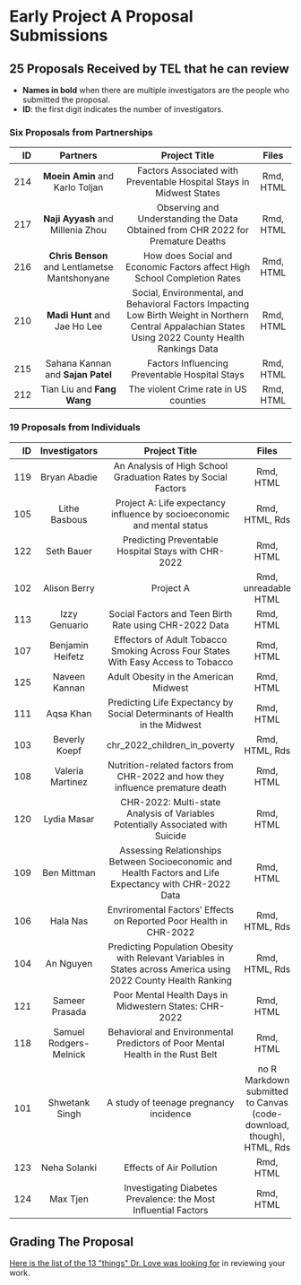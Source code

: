 # Early Project A Proposal Submissions

## 25 Proposals Received by TEL that he can review

- **Names in bold** when there are multiple investigators are the people who submitted the proposal.
- **ID**: the first digit indicates the number of investigators.

### Six Proposals from Partnerships

ID | Partners | Project Title | Files 
--: | :-------------: | :--------------------------: | :----:
214 | **Moein Amin** and Karlo Toljan | Factors Associated with Preventable Hospital Stays in Midwest States | Rmd, HTML 
217 | **Naji Ayyash** and Millenia Zhou | Observing and Understanding the Data Obtained from CHR 2022 for Premature Deaths | Rmd, HTML 
216 | **Chris Benson** and Lentlametse Mantshonyane | How does Social and Economic Factors affect High School Completion Rates | Rmd, HTML 
210 | **Madi Hunt** and Jae Ho Lee | Social, Environmental, and Behavioral Factors Impacting Low Birth Weight in Northern Central Appalachian States Using 2022 County Health Rankings Data | Rmd, HTML 
215 | Sahana Kannan and **Sajan Patel** | Factors Influencing Preventable Hospital Stays | Rmd, HTML 
212 | Tian Liu and **Fang Wang** | The violent Crime rate in US counties | Rmd, HTML 

### 19 Proposals from Individuals

ID | Investigators | Project Title | Files 
--: | :-------------: | :--------------------------: | :----: 
119 | Bryan Abadie | An Analysis of High School Graduation Rates by Social Factors | Rmd, HTML 
105 | Lithe Basbous | Project A: Life expectancy influence by socioeconomic and mental status | Rmd, HTML, Rds 
122 | Seth Bauer | Predicting Preventable Hospital Stays with CHR-2022 | Rmd, HTML 
102 | Alison Berry | Project A | Rmd, unreadable HTML 
113 | Izzy Genuario | Social Factors and Teen Birth Rate using CHR-2022 Data | Rmd, HTML 
107 | Benjamin Heifetz | Effectors of Adult Tobacco Smoking Across Four States With Easy Access to Tobacco | Rmd, HTML
125 | Naveen Kannan | Adult Obesity in the American Midwest | Rmd, HTML 
111 | Aqsa Khan | Predicting Life Expectancy by Social Determinants of Health in the Midwest | Rmd, HTML 
103 | Beverly Koepf | chr_2022_children_in_poverty | Rmd, HTML, Rds
108 | Valeria Martinez | Nutrition-related factors from CHR-2022 and how they influence premature death | Rmd, HTML
120 | Lydia Masar | CHR-2022: Multi-state Analysis of Variables Potentially Associated with Suicide | Rmd, HTML
109 | Ben Mittman | Assessing Relationships Between Socioeconomic and Health Factors and Life Expectancy with CHR-2022 Data | Rmd, HTML 
106 | Hala Nas | Envriromental Factors’ Effects on Reported Poor Health in CHR-2022 | Rmd, HTML, Rds 
104 | An Nguyen | Predicting Population Obesity with Relevant Variables in States across America using 2022 County Health Ranking | Rmd, HTML, Rds 
121 | Sameer Prasada | Poor Mental Health Days in Midwestern States: CHR-2022 | Rmd, HTML 
118 | Samuel Rodgers-Melnick | Behavioral and Environmental Predictors of Poor Mental Health in the Rust Belt | Rmd, HTML 
101 | Shwetank Singh | A study of teenage pregnancy incidence | no R Markdown submitted to Canvas (code-download, though), HTML, Rds 
123 | Neha Solanki | Effects of Air Pollution | Rmd, HTML 
124 | Max Tjen | Investigating Diabetes Prevalence: the Most Influential Factors | Rmd, HTML

## Grading The Proposal

[Here is the list of the 13 "things" Dr. Love was looking for](https://thomaselove.github.io/431-projectA-2022/proposal.html#grading-the-proposal-13-things-were-looking-for) in reviewing your work.

